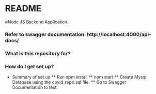 # README #

#Node JS Backend Application.

### Refer to swagger documentation: http://localhost:4000/api-docs/

### What is this repository for? ###


### How do I get set up? ###

* Summary of set up
    ** Run npm install
    ** npm start
    ** Create Mysql Database using the covid_repo.sql file.
    ** Go to Swagger Documentation to test.
